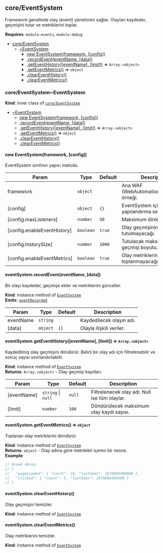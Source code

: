 <a name="module_core/EventSystem"></a>

## core/EventSystem
Framework genelinde olay (event) yönetimini sağlar.Olayları kaydeder, geçmişini tutar ve metriklerini toplar.

**Requires**: <code>module:events</code>, <code>module:debug</code>  

* [core/EventSystem](#module_core/EventSystem)
    * [~EventSystem](#module_core/EventSystem..EventSystem)
        * [new EventSystem(framework, [config])](#new_module_core/EventSystem..EventSystem_new)
        * [.recordEvent(eventName, [data])](#module_core/EventSystem..EventSystem+recordEvent)
        * [.getEventHistory([eventName], [limit])](#module_core/EventSystem..EventSystem+getEventHistory) ⇒ <code>Array.&lt;object&gt;</code>
        * [.getEventMetrics()](#module_core/EventSystem..EventSystem+getEventMetrics) ⇒ <code>object</code>
        * [.clearEventHistory()](#module_core/EventSystem..EventSystem+clearEventHistory)
        * [.clearEventMetrics()](#module_core/EventSystem..EventSystem+clearEventMetrics)

<a name="module_core/EventSystem..EventSystem"></a>

### core/EventSystem~EventSystem
**Kind**: inner class of [<code>core/EventSystem</code>](#module_core/EventSystem)  

* [~EventSystem](#module_core/EventSystem..EventSystem)
    * [new EventSystem(framework, [config])](#new_module_core/EventSystem..EventSystem_new)
    * [.recordEvent(eventName, [data])](#module_core/EventSystem..EventSystem+recordEvent)
    * [.getEventHistory([eventName], [limit])](#module_core/EventSystem..EventSystem+getEventHistory) ⇒ <code>Array.&lt;object&gt;</code>
    * [.getEventMetrics()](#module_core/EventSystem..EventSystem+getEventMetrics) ⇒ <code>object</code>
    * [.clearEventHistory()](#module_core/EventSystem..EventSystem+clearEventHistory)
    * [.clearEventMetrics()](#module_core/EventSystem..EventSystem+clearEventMetrics)

<a name="new_module_core/EventSystem..EventSystem_new"></a>

#### new EventSystem(framework, [config])
EventSystem sınıfının yapıcı metodu.


| Param | Type | Default | Description |
| --- | --- | --- | --- |
| framework | <code>object</code> |  | Ana WAF (WebAutomationFramework) örneği. |
| [config] | <code>object</code> | <code>{}</code> | EventSystem için yapılandırma seçenekleri. |
| [config.maxListeners] | <code>number</code> | <code>50</code> | Maksimum dinleyici sayısı. |
| [config.enableEventHistory] | <code>boolean</code> | <code>true</code> | Olay geçmişinin tutulup tutulmayacağı. |
| [config.historySize] | <code>number</code> | <code>1000</code> | Tutulacak maksimum olay geçmişi boyutu. |
| [config.enableEventMetrics] | <code>boolean</code> | <code>true</code> | Olay metriklerinin toplanıp toplanmayacağı. |

<a name="module_core/EventSystem..EventSystem+recordEvent"></a>

#### eventSystem.recordEvent(eventName, [data])
Bir olayı kaydeder, geçmişe ekler ve metriklerini günceller.

**Kind**: instance method of [<code>EventSystem</code>](#module_core/EventSystem..EventSystem)  
**Emits**: [<code>eventRecorded</code>](#EventSystem+event_eventRecorded)  

| Param | Type | Default | Description |
| --- | --- | --- | --- |
| eventName | <code>string</code> |  | Kaydedilecek olayın adı. |
| [data] | <code>object</code> | <code>{}</code> | Olayla ilişkili veriler. |

<a name="module_core/EventSystem..EventSystem+getEventHistory"></a>

#### eventSystem.getEventHistory([eventName], [limit]) ⇒ <code>Array.&lt;object&gt;</code>
Kaydedilmiş olay geçmişini döndürür.Belirli bir olay adı için filtrelenebilir ve sonuç sayısı sınırlandırılabilir.

**Kind**: instance method of [<code>EventSystem</code>](#module_core/EventSystem..EventSystem)  
**Returns**: <code>Array.&lt;object&gt;</code> - Olay geçmişi kayıtları.  

| Param | Type | Default | Description |
| --- | --- | --- | --- |
| [eventName] | <code>string</code> \| <code>null</code> | <code>null</code> | Filtrelenecek olay adı. Null ise tüm olaylar. |
| [limit] | <code>number</code> | <code>100</code> | Döndürülecek maksimum olay kaydı sayısı. |

<a name="module_core/EventSystem..EventSystem+getEventMetrics"></a>

#### eventSystem.getEventMetrics() ⇒ <code>object</code>
Toplanan olay metriklerini döndürür.

**Kind**: instance method of [<code>EventSystem</code>](#module_core/EventSystem..EventSystem)  
**Returns**: <code>object</code> - Olay adına göre metrikleri içeren bir nesne.  
**Example**  
```js
// Örnek dönüş:// {//   "pageLoaded": { "count": 10, "lastSeen": 1678886400000 },//   "clicked": { "count": 5, "lastSeen": 1678886405000 }// }
```
<a name="module_core/EventSystem..EventSystem+clearEventHistory"></a>

#### eventSystem.clearEventHistory()
Olay geçmişini temizler.

**Kind**: instance method of [<code>EventSystem</code>](#module_core/EventSystem..EventSystem)  
<a name="module_core/EventSystem..EventSystem+clearEventMetrics"></a>

#### eventSystem.clearEventMetrics()
Olay metriklerini temizler.

**Kind**: instance method of [<code>EventSystem</code>](#module_core/EventSystem..EventSystem)  
